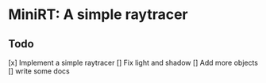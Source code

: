 # MiniRT: A simple raytracer

## Todo
[x] Implement a simple raytracer
[] Fix light and shadow
[] Add more objects
[] write some docs
